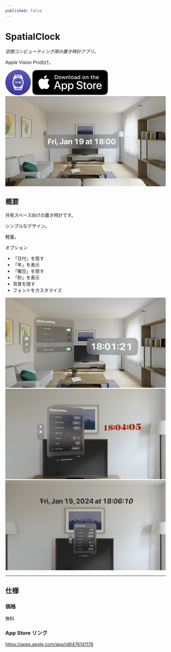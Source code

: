 ```yaml
---
published: false
---
```


<h1 translate="no">SpatialClock</h1>

_空間コンピューティング用の置き時計アプリ。_

Apple Vision Pro向け。

<img src="icon.png" width="80">

<a href="https://apps.apple.com/app/id6476141176" target="blank">
  <img src="appstore_badge.svg">
</a>

<img src="1.jpeg" width="600">

概要
----------
共有スペース向けの置き時計です。

シンプルなデザイン。

軽量。

オプション
- 「日付」を隠す
- 「年」を表示
- 「曜日」を隠す
- 「秒」を表示
- 背景を隠す
- フォントをカスタマイズ

<img src="2.jpeg" width="600">

<img src="3.jpeg" width="600">

<img src="4.jpeg" width="600">

* * *

仕様
-------
### 価格
無料

### App Store リンク
https://apps.apple.com/app/id6476141176

<!--
<a href="https://apps.apple.com/app/id6476141176" target="blank">
  <img src="qr-code.jpg" width="160">
</a>
-->
